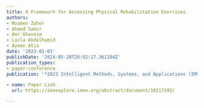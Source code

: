 ```yaml
---
title: A Framework for Assessing Physical Rehabilitation Exercises
authors:
- Moamen Zaher
- Ahmed Samir
- Amr Ghoneim
- Laila Abdelhamid
- Ayman Atia
date: '2023-01-01'
publishDate: '2024-05-28T20:02:17.361104Z'
publication_types:
- paper-conference
publication: '*2023 Intelligent Methods, Systems, and Applications (IMSA)*'

- name: Paper Link
  url: https://ieeexplore.ieee.org/abstract/document/10217392/

---
```

